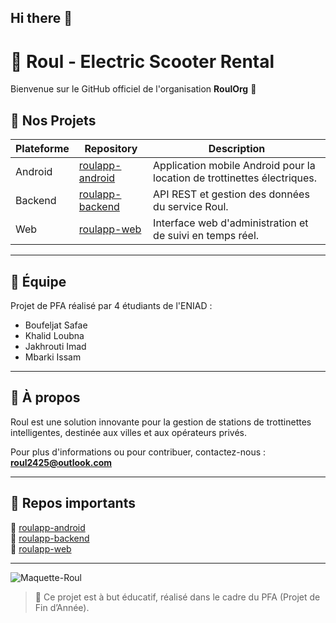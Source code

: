## Hi there 👋

# 🛴 Roul - Electric Scooter Rental

Bienvenue sur le GitHub officiel de l'organisation **RoulOrg** 🚀

## 📱 Nos Projets

| Plateforme | Repository | Description |
|-----------|------------|------------|
| Android | [roulapp-android](https://github.com/roul-org/roulapp-android) | Application mobile Android pour la location de trottinettes électriques. |
| Backend | [roulapp-backend](https://github.com/roul-org/roulapp-backend) | API REST et gestion des données du service Roul. |
| Web | [roulapp-web](https://github.com/roul-org/roulapp-web) | Interface web d'administration et de suivi en temps réel. |

---

## 👥 Équipe

Projet de PFA réalisé par 4 étudiants de l'ENIAD :
* Boufeljat Safae
* Khalid Loubna
* Jakhrouti Imad
* Mbarki Issam

---

## 📄 À propos

Roul est une solution innovante pour la gestion de stations de trottinettes intelligentes, destinée aux villes et aux opérateurs privés.

Pour plus d'informations ou pour contribuer, contactez-nous : **roul2425@outlook.com**

---

## 📌 Repos importants

🔗 [roulapp-android](https://github.com/roul-org/roulapp-android)  
🔗 [roulapp-backend](https://github.com/roul-org/roulapp-backend)  
🔗 [roulapp-web](https://github.com/roul-org/roulapp-web)

---

![Maquette-Roul](https://github.com/user-attachments/assets/7b2fabb3-e0a6-4bc8-b3c1-2d604fc16a7b)

> 🚨 Ce projet est à but éducatif, réalisé dans le cadre du PFA (Projet de Fin d’Année).
